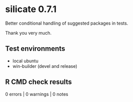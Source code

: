 # silicate 0.7.1

Better conditional handling of suggested packages in tests. 


Thank you very much. 

## Test environments

* local ubuntu
* win-builder (devel and release)

## R CMD check results

0 errors | 0 warnings | 0 notes





